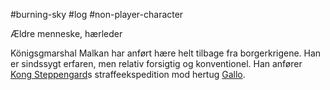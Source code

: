 #burning-sky #log #non-player-character

Ældre menneske, hærleder
Königsgmarshal Malkan har anført hære helt tilbage fra borgerkrigene. Han er sindssygt erfaren, men relativ forsigtig og konventionel. Han anfører [Kong Steppengard](Kong%20Steppengard.md)s straffeekspedition mod hertug [Gallo](Gallo.md).
